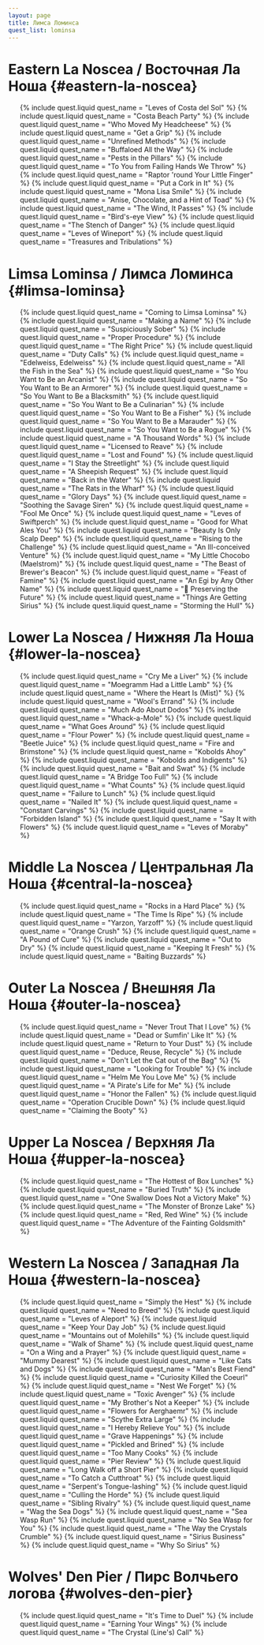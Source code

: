 ```yaml
---
layout: page
title: Лимса Ломинса
quest_list: lominsa
---
```


# Eastern La Noscea / Восточная Ла Ноша {#eastern-la-noscea}

<ul markdown="0">
	{% include quest.liquid quest_name = "Leves of Costa del Sol" %}
	{% include quest.liquid quest_name = "Costa Beach Party" %}
	{% include quest.liquid quest_name = "Who Moved My Headcheese" %}
	{% include quest.liquid quest_name = "Get a Grip" %}
	{% include quest.liquid quest_name = "Unrefined Methods" %}
	{% include quest.liquid quest_name = "Buffaloed All the Way" %}
	{% include quest.liquid quest_name = "Pests in the Pillars" %}
	{% include quest.liquid quest_name = "To You from Failing Hands We Throw" %}
	{% include quest.liquid quest_name = "Raptor 'round Your Little Finger" %}
	{% include quest.liquid quest_name = "Put a Cork in It" %}
	{% include quest.liquid quest_name = "Mona Lisa Smile" %}
	{% include quest.liquid quest_name = "Anise, Chocolate, and a Hint of Toad" %}
	{% include quest.liquid quest_name = "The Wind, It Passes" %}
	{% include quest.liquid quest_name = "Bird's-eye View" %}
	{% include quest.liquid quest_name = "The Stench of Danger" %}
	{% include quest.liquid quest_name = "Leves of Wineport" %}
	{% include quest.liquid quest_name = "Treasures and Tribulations" %}
</ul>

# Limsa Lominsa / Лимса Ломинса {#limsa-lominsa}

<ul markdown="0">
	{% include quest.liquid quest_name = "Coming to Limsa Lominsa" %}
	{% include quest.liquid quest_name = "Making a Name" %}
	{% include quest.liquid quest_name = "Suspiciously Sober" %}
	{% include quest.liquid quest_name = "Proper Procedure" %}
	{% include quest.liquid quest_name = "The Right Price" %}
	{% include quest.liquid quest_name = "Duty Calls" %}
	{% include quest.liquid quest_name = "Edelweiss, Edelweiss" %}
	{% include quest.liquid quest_name = "All the Fish in the Sea" %}
	{% include quest.liquid quest_name = "So You Want to Be an Arcanist" %}
	{% include quest.liquid quest_name = "So You Want to Be an Armorer" %}
	{% include quest.liquid quest_name = "So You Want to Be a Blacksmith" %}
	{% include quest.liquid quest_name = "So You Want to Be a Culinarian" %}
	{% include quest.liquid quest_name = "So You Want to Be a Fisher" %}
	{% include quest.liquid quest_name = "So You Want to Be a Marauder" %}
	{% include quest.liquid quest_name = "So You Want to Be a Rogue" %}
	{% include quest.liquid quest_name = "A Thousand Words" %}
	{% include quest.liquid quest_name = "Licensed to Reave" %}
	{% include quest.liquid quest_name = "Lost and Found" %}
	{% include quest.liquid quest_name = "I Stay the Streetlight" %}
	{% include quest.liquid quest_name = "A Sheepish Request" %}
	{% include quest.liquid quest_name = "Back in the Water" %}
	{% include quest.liquid quest_name = "The Rats in the Wharf" %}
	{% include quest.liquid quest_name = "Glory Days" %}
	{% include quest.liquid quest_name = "Soothing the Savage Siren" %}
	{% include quest.liquid quest_name = "Fool Me Once" %}
	{% include quest.liquid quest_name = "Leves of Swiftperch" %}
	{% include quest.liquid quest_name = "Good for What Ales You" %}
	{% include quest.liquid quest_name = "Beauty Is Only Scalp Deep" %}
	{% include quest.liquid quest_name = "Rising to the Challenge" %}
	{% include quest.liquid quest_name = "An Ill-conceived Venture" %}
	{% include quest.liquid quest_name = "My Little Chocobo (Maelstrom)" %}
	{% include quest.liquid quest_name = "The Beast of Brewer's Beacon" %}
	{% include quest.liquid quest_name = "Feast of Famine" %}
	{% include quest.liquid quest_name = "An Egi by Any Other Name" %}
	{% include quest.liquid quest_name = " Preserving the Future" %}
	{% include quest.liquid quest_name = "Things Are Getting Sirius" %}
	{% include quest.liquid quest_name = "Storming the Hull" %}
</ul>

# Lower La Noscea / Нижняя Ла Ноша {#lower-la-noscea}

<ul markdown="0">
	{% include quest.liquid quest_name = "Cry Me a Liver" %}
	{% include quest.liquid quest_name = "Moegramm Had a Little Lamb" %}
	{% include quest.liquid quest_name = "Where the Heart Is (Mist)" %}
	{% include quest.liquid quest_name = "Wool's Errand" %}
	{% include quest.liquid quest_name = "Much Ado About Dodos" %}
	{% include quest.liquid quest_name = "Whack-a-Mole" %}
	{% include quest.liquid quest_name = "What Goes Around" %}
	{% include quest.liquid quest_name = "Flour Power" %}
	{% include quest.liquid quest_name = "Beetle Juice" %}
	{% include quest.liquid quest_name = "Fire and Brimstone" %}
	{% include quest.liquid quest_name = "Kobolds Ahoy" %}
	{% include quest.liquid quest_name = "Kobolds and Indigents" %}
	{% include quest.liquid quest_name = "Bait and Swat" %}
	{% include quest.liquid quest_name = "A Bridge Too Full" %}
	{% include quest.liquid quest_name = "What Counts" %}
	{% include quest.liquid quest_name = "Failure to Lunch" %}
	{% include quest.liquid quest_name = "Nailed It" %}
	{% include quest.liquid quest_name = "Constant Carvings" %}
	{% include quest.liquid quest_name = "Forbidden Island" %}
	{% include quest.liquid quest_name = "Say It with Flowers" %}
	{% include quest.liquid quest_name = "Leves of Moraby" %}
</ul>

# Middle La Noscea / Центральная Ла Ноша {#central-la-noscea}

<ul markdown="0">
	{% include quest.liquid quest_name = "Rocks in a Hard Place" %}
	{% include quest.liquid quest_name = "The Time Is Ripe" %}
	{% include quest.liquid quest_name = "Yarzon, Yarzoff" %}
	{% include quest.liquid quest_name = "Orange Crush" %}
	{% include quest.liquid quest_name = "A Pound of Cure" %}
	{% include quest.liquid quest_name = "Out to Dry" %}
	{% include quest.liquid quest_name = "Keeping It Fresh" %}
	{% include quest.liquid quest_name = "Baiting Buzzards" %}
</ul>

# Outer La Noscea / Внешняя Ла Ноша {#outer-la-noscea}

<ul markdown="0">
	{% include quest.liquid quest_name = "Never Trout That I Love" %}
	{% include quest.liquid quest_name = "Dead or Sumfin' Like It" %}
	{% include quest.liquid quest_name = "Return to Your Dust" %}
	{% include quest.liquid quest_name = "Deduce, Reuse, Recycle" %}
	{% include quest.liquid quest_name = "Don't Let the Cat out of the Bag" %}
	{% include quest.liquid quest_name = "Looking for Trouble" %}
	{% include quest.liquid quest_name = "Helm Me You Love Me" %}
	{% include quest.liquid quest_name = "A Pirate's Life for Me" %}
	{% include quest.liquid quest_name = "Honor the Fallen" %}
	{% include quest.liquid quest_name = "Operation Crucible Down" %}
	{% include quest.liquid quest_name = "Claiming the Booty" %}
</ul>

# Upper La Noscea / Верхняя Ла Ноша {#upper-la-noscea}

<ul markdown="0">
	{% include quest.liquid quest_name = "The Hottest of Box Lunches" %}
	{% include quest.liquid quest_name = "Buried Truth" %}
	{% include quest.liquid quest_name = "One Swallow Does Not a Victory Make" %}
	{% include quest.liquid quest_name = "The Monster of Bronze Lake" %}
	{% include quest.liquid quest_name = "Red, Red Wine" %}
	{% include quest.liquid quest_name = "The Adventure of the Fainting Goldsmith" %}
</ul>

# Western La Noscea / Западная Ла Ноша {#western-la-noscea}

<ul markdown="0">
	{% include quest.liquid quest_name = "Simply the Hest" %}
	{% include quest.liquid quest_name = "Need to Breed" %}
	{% include quest.liquid quest_name = "Leves of Aleport" %}
	{% include quest.liquid quest_name = "Keep Your Day Job" %}
	{% include quest.liquid quest_name = "Mountains out of Molehills" %}
	{% include quest.liquid quest_name = "Walk of Shame" %}
	{% include quest.liquid quest_name = "On a Wing and a Prayer" %}
	{% include quest.liquid quest_name = "Mummy Dearest" %}
	{% include quest.liquid quest_name = "Like Cats and Dogs" %}
	{% include quest.liquid quest_name = "Man's Best Fiend" %}
	{% include quest.liquid quest_name = "Curiosity Killed the Coeurl" %}
	{% include quest.liquid quest_name = "Nest We Forget" %}
	{% include quest.liquid quest_name = "Toxic Avenger" %}
	{% include quest.liquid quest_name = "My Brother's Not a Keeper" %}
	{% include quest.liquid quest_name = "Flowers for Aerghaemr" %}
	{% include quest.liquid quest_name = "Scythe Extra Large" %}
	{% include quest.liquid quest_name = "I Hereby Relieve You" %}
	{% include quest.liquid quest_name = "Grave Happenings" %}
	{% include quest.liquid quest_name = "Pickled and Brined" %}
	{% include quest.liquid quest_name = "Too Many Cooks" %}
	{% include quest.liquid quest_name = "Pier Review" %}
	{% include quest.liquid quest_name = "Long Walk off a Short Pier" %}
	{% include quest.liquid quest_name = "To Catch a Cutthroat" %}
	{% include quest.liquid quest_name = "Serpent's Tongue-lashing" %}
	{% include quest.liquid quest_name = "Culling the Horde" %}
	{% include quest.liquid quest_name = "Sibling Rivalry" %}
	{% include quest.liquid quest_name = "Wag the Sea Dogs" %}
	{% include quest.liquid quest_name = "Sea Wasp Run" %}
	{% include quest.liquid quest_name = "No Sea Wasp for You" %}
	{% include quest.liquid quest_name = "The Way the Crystals Crumble" %}
	{% include quest.liquid quest_name = "Sirius Business" %}
	{% include quest.liquid quest_name = "Why So Sirius" %}
</ul>

# Wolves' Den Pier / Пирс Волчьего логова {#wolves-den-pier}

<ul markdown="0">
	{% include quest.liquid quest_name = "It's Time to Duel" %}
	{% include quest.liquid quest_name = "Earning Your Wings" %}
	{% include quest.liquid quest_name = "The Crystal (Line's) Call" %}
</ul>